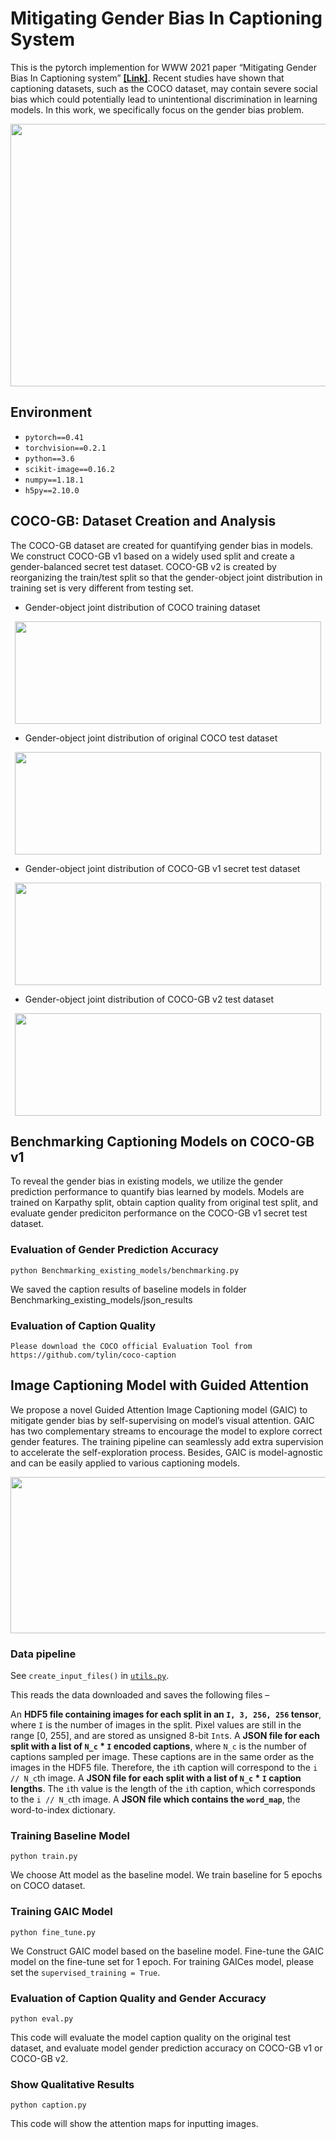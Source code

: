 # Mitigating Gender Bias In Captioning System

This is the pytorch implemention for WWW 2021 paper “Mitigating Gender Bias In Captioning system” [**[Link]**](https://arxiv.org/abs/2006.08315). Recent studies have shown that captioning datasets, such as the COCO dataset, may contain severe social bias which could potentially lead to unintentional discrimination in learning models. 
In this work, we specifically focus on the gender bias problem. 

<p align="center">
<img src="https://github.com/CaptionGenderBias2020/Mitigating_Gender_Bias_In_Captioning_System_NIPS2020/blob/master/Figures/Examples_Figure-1.jpg" img width="750" height="420" />
</p>

## Environment
- `pytorch==0.41`
- `torchvision==0.2.1`
- `python==3.6`
- `scikit-image==0.16.2`
- `numpy==1.18.1`
- `h5py==2.10.0`

## COCO-GB: Dataset Creation and Analysis
The COCO-GB dataset are created for quantifying gender bias in models. We construct COCO-GB
v1 based on a widely used split and create a gender-balanced secret test dataset. COCO-GB v2 is
created by reorganizing the train/test split so that the gender-object joint distribution in training set is
very different from testing set. 

- Gender-object joint distribution of COCO training dataset
<p align="center">
<img src="https://github.com/CaptionGenderBias2020/Mitigating_Gender_Bias_In_Captioning_System_NIPS2020/blob/master/Figures/training_distribution.png" img width="490" height="164" />
</p>

- Gender-object joint distribution of original COCO test dataset
<p align="center">
<img src="https://github.com/CaptionGenderBias2020/Mitigating_Gender_Bias_In_Captioning_System_NIPS2020/blob/master/Figures/ori_test_distribution.png" img width="490" height="164" />
</p>

- Gender-object joint distribution of COCO-GB v1 secret test dataset
<p align="center">
<img src="https://github.com/CaptionGenderBias2020/Mitigating_Gender_Bias_In_Captioning_System_NIPS2020/blob/master/Figures/secret_test_distribution.png" img width="490" height="164" />
</p>

- Gender-object joint distribution of COCO-GB v2 test dataset
<p align="center">
<img src="https://github.com/CaptionGenderBias2020/Mitigating_Gender_Bias_In_Captioning_System_NIPS2020/blob/master/Figures/COCOv2_test_distribution.png" img width="490" height="164" />
</p>


## Benchmarking Captioning Models on COCO-GB v1
  
To reveal the gender bias in existing models, we utilize the gender prediction performance to quantify 
bias learned by models. Models are trained on Karpathy split, obtain caption quality from
 original test split, and evaluate gender prediciton performance on the COCO-GB v1 secret test dataset.

### Evaluation of Gender Prediction Accuracy
```
python Benchmarking_existing_models/benchmarking.py 
```
We saved the caption results of baseline models in folder Benchmarking_existing_models/json_results

### Evaluation of Caption Quality
```
Please download the COCO official Evaluation Tool from https://github.com/tylin/coco-caption
```
## Image Captioning Model with Guided Attention
We propose a novel Guided Attention Image Captioning model (GAIC) to mitigate gender bias 
by self-supervising on model’s visual attention. GAIC has two complementary streams to
encourage the model to explore correct gender features. The training pipeline can seamlessly add
extra supervision to accelerate the self-exploration process. Besides, GAIC is model-agnostic and
can be easily applied to various captioning models.

<p align="center">
<img src="https://github.com/CaptionGenderBias2020/Mitigating_Gender_Bias_In_Captioning_System_NIPS2020/blob/master/Figures/model_cropped-1.jpg" img width="820" height="250" />
</p>

### Data pipeline
See `create_input_files()` in [`utils.py`](https://github.com/CaptionGenderBias2020/Mitigating_Gender_Bias_In_Captioning_System_NIPS2020/blob/master/utils.py).

This reads the data downloaded and saves the following files –

An **HDF5 file containing images for each split in an `I, 3, 256, 256` tensor**, where `I` is the number of images in the split. Pixel values are still in the range [0, 255], and are stored as unsigned 8-bit `Int`s.
A **JSON file for each split with a list of `N_c` * `I` encoded captions**, where `N_c` is the number of captions sampled per image. These captions are in the same order as the images in the HDF5 file. Therefore, the `i`th caption will correspond to the `i // N_c`th image.
A **JSON file for each split with a list of `N_c` * `I` caption lengths**. The `i`th value is the length of the `i`th caption, which corresponds to the `i // N_c`th image.
A **JSON file which contains the `word_map`**, the word-to-index dictionary.

### Training Baseline Model
```
python train.py 
```
We choose Att model as the baseline model. We train baseline for 5 epochs on COCO dataset.
### Training GAIC Model
```
python fine_tune.py 
```
We Construct GAIC model based on the baseline model. Fine-tune the GAIC model on the fine-tune set for 1 epoch. For training GAICes model, please set the `supervised_training = True`.
### Evaluation of Caption Quality and Gender Accuracy
```
python eval.py
```
This code will evaluate the model caption quality on the original test dataset, and evaluate model gender prediction accuracy on COCO-GB v1 or COCO-GB v2.
### Show Qualitative Results
```
python caption.py
```
This code will show the attention maps for inputting images.
